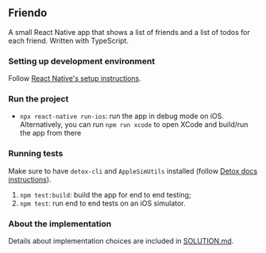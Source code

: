 ## Friendo

A small React Native app that shows a list of friends and a list of todos for each friend.
Written with TypeScript.

### Setting up development environment

Follow [React Native's setup instructions](https://reactnative.dev/docs/environment-setup).

### Run the project

- `npx react-native run-ios`: run the app in debug mode on iOS. Alternatively, you can run `npm run xcode` to open XCode and build/run the app from there

### Running tests

Make sure to have `detox-cli` and `AppleSimUtils` installed (follow [Detox docs instructions](https://github.com/wix/Detox/blob/master/docs/Introduction.GettingStarted.md)).

1. `npm test:build`: build the app for end to end testing;
2. `npm test`: run end to end tests on an iOS simulator.

### About the implementation

Details about implementation choices are included in [SOLUTION.md](./SOLUTION.md).